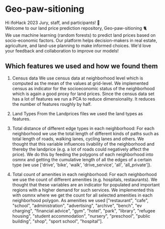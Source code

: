# Geo-paw-sitioning

Hi ifoHack 2023 Jury, staff, and participants! :wave: <br>
Welcome to our land price prediction repository, Geo-paw-sitioning :cat2: <br> We use machine 
learning (random forests) to predict land prices based on socio-economic factors. Our platform helps 
decision-makers in real estate, agriculture, and land-use planning to make informed 
choices. We'd love your feedback and collaboration to improve our models!

## Which features we used and how we found them

1. Census data
We use census data at neighborhood level which is computed as the mean of the values at grid-level. We implemented census as indicator for the socioeconomic status of the neighborhood which is again a good proxy for land prices. Since the census data set has a lot of features we run a PCA to reduce dimensionality. It reduces the number of features roughly by half.

2. Land Types
From the Landprices files we used the land types as features. 

3. Total distance of different edge types in each neighborhood:
For each neighborhood we use the total length of different kinds of paths such as total length of roads, walking lanes, cycling lanes and others. We thought that this variable influences livability of the neighborhood and thereby the landprice (e.g. a lot of roads could negatively affect the price). We do this by feeding the polygons of each neighborhood into osmnx and getting the cumulative length of all the edges of a certain type (we use ['drive', 'bike', 'walk', 'drive_service', 'all', 'all_private']).

4. Total count of amenities in each neighborhood:
For each neighborhood we use the count of different amenities (e.g. hospitals, restaurants). We thought that these variables are an indicator for populated and important regions with a higher demand for such services. We implemented this with osmnx where we get the count for all selected amenities in each neighborhood polygon. As amenities we used ["restaurant", "cafe", "school", "administration", "advertising", "archive", "bench", "ev charging", "financial advice", "gym", "hotel", "park", "library", "refugee housing", "student accommodation", "nursery", "preschool", "public building", "shop", "sport school", "hospital"].





